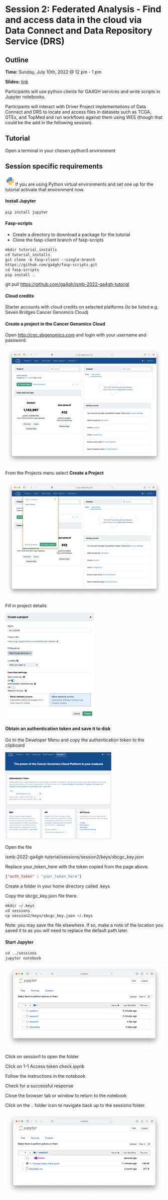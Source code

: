 # Session 2: Federated Analysis - Find and access data in the cloud via Data Connect and Data Repository Service (DRS)

## Outline

**Time:** Sunday, July 10th, 2022 @ 12 pm - 1 pm

**Slides:** [link](https://docs.google.com/presentation/d/1zuw_KVO_TQy91ODBWYmObkc_FTkAK7iy-SETjTY5TkQ)

Participants will use python clients for GA4GH services and write scripts in Jupyter notebooks.

Participants will interact with Driver Project implementations of Data Connect and DRS to locate and access files in datasets such as TCGA, GTEx, and TopMed and run workflows against them using WES (though that could be the add in the following session).

## Tutorial

Open a terminal in your chosen python3 environment

## Session specific requirements

![python](../../supporting/images/python-icon.png)If you are using Python virtual environments and set one up for the tutorial activate that environment now.

#### Install Jupyter

```
pip install jupyter
```

#### Fasp-scripts

- Create a directory to download a package for the tutorial
- Clone the fasp-client branch of fasp-scripts

```
mkdir tutorial_installs
cd tutorial_installs
git clone -b fasp-client --single-branch https://github.com/ga4gh/fasp-scripts.git
cd fasp-scripts
pip install .
```

git pull https://github.com/ga4gh/ismb-2022-ga4gh-tutorial

#### Cloud credits

Starter accounts with cloud credits on selected platforms (to be listed e.g. Seven Bridges Cancer Genomics Cloud)

#### Create a project in the Cancer Genomics Cloud

Open http://cgc.sbgenomics.com and login with your username and password.

![cgc1](../../supporting/images/cgc1.png)

From the Projects menu select **Create a Project**

![cgc2](../../supporting/images/cgc2.png)

Fill in project details

<img src="../../supporting/images/cgc3.png" alt="cgc3" style="zoom: 33%;" />



#### Obtain an authentication token and save it to disk

Go to the Developer Menu and copy the authentication token to the clipboard 

<img src="../../supporting/images/cgc_token.png" alt="cgc_token" style="zoom:33%;" />



Open the file 

ismb-2022-ga4gh-tutorial/sessions/session2/keys/sbcgc_key.json 

Replace your_token_here with the token copied from the page above.

```json
{"auth_token" : "your_token_here"}
```

Create a folder in your home directory called .keys

Copy the sbcgc_key.json file there.

```
mkdir ~/.keys
cd sessions
cp session2/keys/sbcgc_key.json ~/.keys
```

Note: you may save the file elsewhere. If so, make a note of the location you saved it to as you will need to replace the default path later.

#### Start Jupyter

```
cd ../sessions
jupyter notebook
```

<img src="../../supporting/images/check_jupyter.png" alt="check_jupyter" style="zoom: 50%;" />



Click on session1 to open the folder

Click on 1-1 Access token check.ipynb

Follow the instructions in the notebook

Check for a successful response

Close the browser tab or window to return to the notebook

Click on the .. folder icon to navigate back up to the sessions folder.

<img src="../../supporting/images/jupyter2.png" alt="jupyter2" style="zoom:50%;" />



